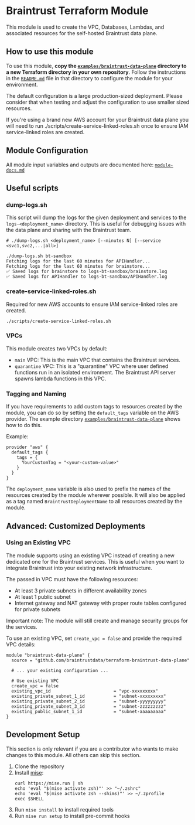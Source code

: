 # Braintrust Terraform Module

This module is used to create the VPC, Databases, Lambdas, and associated resources for the self-hosted Braintrust data plane.

## How to use this module

To use this module, **copy the [`examples/braintrust-data-plane`](examples/braintrust-data-plane) directory to a new Terraform directory in your own repository**. Follow the instructions in the [`README.md`](examples/braintrust-data-plane/README.md) file in that directory to configure the module for your environment.

The default configuration is a large production-sized deployment. Please consider that when testing and adjust the configuration to use smaller sized resources.

If you're using a brand new AWS account for your Braintrust data plane you will need to run ./scripts/create-service-linked-roles.sh once to ensure IAM service-linked roles are created.

## Module Configuration
All module input variables and outputs are documented here:
[`module-docs.md`](module-docs.md)

## Useful scripts

### dump-logs.sh
This script will dump the logs for the given deployment and services to the `logs-<deployment_name>` directory. This is useful for debugging issues with the data plane and sharing with the Braintrust team.

```
# ./dump-logs.sh <deployment_name> [--minutes N] [--service <svc1,svc2,...|all>]

./dump-logs.sh bt-sandbox
Fetching logs for the last 60 minutes for APIHandler...
Fetching logs for the last 60 minutes for brainstore...
✅ Saved logs for brainstore to logs-bt-sandbox/brainstore.log
✅ Saved logs for APIHandler to logs-bt-sandbox/APIHandler.log
```

### create-service-linked-roles.sh
Required for new AWS accounts to ensure IAM service-linked roles are created.
```
./scripts/create-service-linked-roles.sh
```

### VPCs

This module creates two VPCs by default:
- `main` VPC: This is the main VPC that contains the Braintrust services.
- `quarantine` VPC: This is a "quarantine" VPC where user defined functions run in an isolated environment. The Braintrust API server spawns lambda functions in this VPC.

### Tagging and Naming

If you have requirements to add custom tags to resources created by the module, you can do so by setting the `default_tags` variable on the AWS provider. The example directory [`examples/braintrust-data-plane`](examples/braintrust-data-plane) shows how to do this.

Example:
```hcl
provider "aws" {
  default_tags {
    tags = {
      YourCustomTag = "<your-custom-value>"
    }
  }
}
```

The `deployment_name` variable is also used to prefix the names of the resources created by the module wherever possible. It will also be applied as a tag named `BraintrustDeploymentName` to all resources created by the module.

## Advanced: Customized Deployments

### Using an Existing VPC

The module supports using an existing VPC instead of creating a new dedicated one for the Braintrust services. This is useful when you want to integrate Braintrust into your existing network infrastructure.

The passed in VPC must have the following resources:
- At least 3 private subnets in different availability zones
- At least 1 public subnet
- Internet gateway and NAT gateway with proper route tables configured for private subnets

Important note: The module will still create and manage security groups for the services.

To use an existing VPC, set `create_vpc = false` and provide the required VPC details:

```hcl
module "braintrust-data-plane" {
  source = "github.com/braintrustdata/terraform-braintrust-data-plane"

  # ... your existing configuration ...

  # Use existing VPC
  create_vpc = false
  existing_vpc_id                        = "vpc-xxxxxxxxx"
  existing_private_subnet_1_id           = "subnet-xxxxxxxxx"
  existing_private_subnet_2_id           = "subnet-yyyyyyyyy"
  existing_private_subnet_3_id           = "subnet-zzzzzzzzz"
  existing_public_subnet_1_id            = "subnet-aaaaaaaaa"
}
```

## Development Setup

This section is only relevant if you are a contributor who wants to make changes to this module. All others can skip this section.

1. Clone the repository
2. Install [mise](https://mise.jdx.dev/about.html):
    ```
    curl https://mise.run | sh
    echo 'eval "$(mise activate zsh)"' >> "~/.zshrc"
    echo 'eval "$(mise activate zsh --shims)"' >> ~/.zprofile
    exec $SHELL
    ```
3. Run `mise install` to install required tools
4. Run `mise run setup` to install pre-commit hooks
